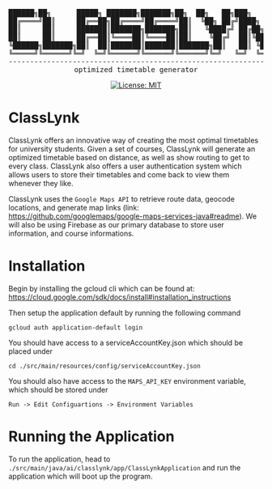 ﻿<div align="center">
<pre>
██████╗██╗      █████╗ ███████╗███████╗██╗  ██╗   ██╗███╗   ██╗██╗  ██╗
██╔════╝██║     ██╔══██╗██╔════╝██╔════╝██║  ╚██╗ ██╔╝████╗  ██║██║ ██╔╝
██║     ██║     ███████║███████╗███████╗██║   ╚████╔╝ ██╔██╗ ██║█████╔╝
██║     ██║     ██╔══██║╚════██║╚════██║██║    ╚██╔╝  ██║╚██╗██║██╔═██╗
╚██████╗███████╗██║  ██║███████║███████║███████╗██║   ██║ ╚████║██║  ██╗
╚═════╝╚══════╝╚═╝  ╚═╝╚══════╝╚══════╝╚══════╝╚═╝   ╚═╝  ╚═══╝╚═╝  ╚═╝
--------------------------------------------------------------------------
optimized timetable generator
</pre>

[![License: MIT](https://img.shields.io/badge/License-MIT-yellow.svg)](https://opensource.org/licenses/MIT)

</div>

# ClassLynk
ClassLynk offers an innovative way of creating the most optimal timetables for university students. Given a set of courses, ClassLynk will generate an optimized timetable based on distance, as well as show routing to get to every class. ClassLynk also offers a user authentication system which allows users to store their timetables and come back to view them whenever they like.

ClassLynk uses the ```Google Maps API``` to retrieve route data, geocode locations, and generate map links (link:  https://github.com/googlemaps/google-maps-services-java#readme). We will also be using Firebase as our primary database to store user information, and course informations.


# Installation
Begin by installing the gcloud cli which can be found at: https://cloud.google.com/sdk/docs/install#installation_instructions

Then setup the application default by running the following command
```shell
gcloud auth application-default login
```
You should have access to a serviceAccountKey.json which should be placed under
```shell
cd ./src/main/resources/config/serviceAccountKey.json
```
You should also have access to the ```MAPS_API_KEY``` environment variable, which should be stored under
```
Run -> Edit Configuartions -> Environment Variables
```
# Running the Application
To run the application, head to ```./src/main/java/ai/classlynk/app/ClassLynkApplication``` and run the application which will boot up the program.